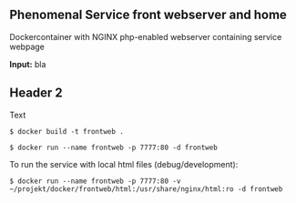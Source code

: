 
## Phenomenal Service front webserver and home

Dockercontainer with NGINX php-enabled webserver containing service webpage

<strong>Input:</strong> bla

## Header 2

Text

```
$ docker build -t frontweb .
```

```
$ docker run --name frontweb -p 7777:80 -d frontweb
```

To run the service with local html files (debug/development):

```
$ docker run --name frontweb -p 7777:80 -v ~/projekt/docker/frontweb/html:/usr/share/nginx/html:ro -d frontweb
```




